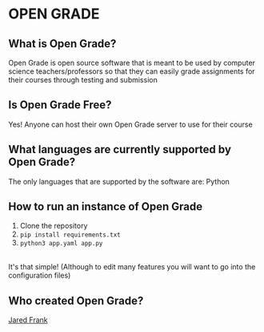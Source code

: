 # OPEN GRADE

## What is Open Grade?
Open Grade is open source software that is meant to be used by computer science teachers/professors so that they can
easily grade assignments for their courses through testing and submission

## Is Open Grade Free?
Yes! Anyone can host their own Open Grade server to use for their course

## What languages are currently supported by Open Grade?
The only languages that are supported by the software are: Python 


## How to run an instance of Open Grade
1. Clone the repository
2. `pip install requirements.txt`
3. `python3 app.yaml app.py` <br>
<br>
It's that simple! (Although to edit many features you will want to go into the configuration files)

## Who created Open Grade?
[Jared Frank](https://github.com/jfrank1120)

